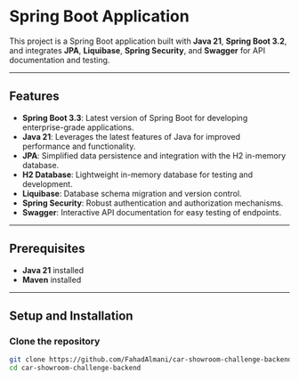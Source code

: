 # Spring Boot Application

This project is a Spring Boot application built with **Java 21**, **Spring Boot 3.2**, and integrates **JPA**, **Liquibase**, **Spring Security**, and **Swagger** for API documentation and testing.

---

## Features

- **Spring Boot 3.3**: Latest version of Spring Boot for developing enterprise-grade applications.
- **Java 21**: Leverages the latest features of Java for improved performance and functionality.
- **JPA**: Simplified data persistence and integration with the H2 in-memory database.
- **H2 Database**: Lightweight in-memory database for testing and development.
- **Liquibase**: Database schema migration and version control.
- **Spring Security**: Robust authentication and authorization mechanisms.
- **Swagger**: Interactive API documentation for easy testing of endpoints.

---

## Prerequisites

- **Java 21** installed
- **Maven**  installed


---

## Setup and Installation

### Clone the repository

```bash
git clone https://github.com/FahadAlmani/car-showroom-challenge-backend.git
cd car-showroom-challenge-backend
